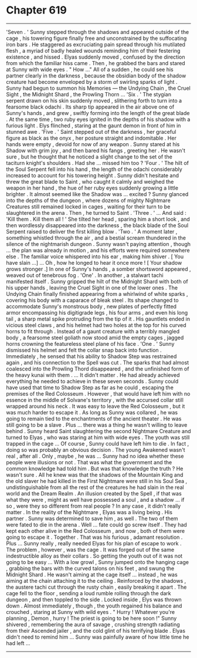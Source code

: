 
# Chapter 619


---

'Seven . '
Sunny stepped through the shadows and appeared outside of the cage , his towering figure finally free and unconstrained by the suffocating iron bars . He staggered as excruciating pain spread through his mutilated flesh , a myriad of badly healed wounds reminding him of their festering existence , and hissed .
Elyas suddenly moved , confused by the direction from which the familiar hiss came . Then , he grabbed the bars and stared at Sunny with wide eyes .
" How …"
All of a sudden , he could see his partner clearly in the darkness , because the obsidian body of the shadow creature had become enveloped by a storm of swirling sparks of light . Sunny had begun to summon his Memories — the Undying Chain , the Cruel Sight , the Midnight Shard , the Prowling Thorn …
'Six . '
The stygian serpent drawn on his skin suddenly moved , slithering forth to turn into a fearsome black odachi . Its sharp tip appeared in the air above one of Sunny's hands , and grew , swiftly forming into the length of the great blade .
At the same time , two ruby eyes ignited in the depths of his shadow with a furious light .
Elys flinched , staring at the gaunt demon in front of him in stunned awe .
'Five . '
Saint stepped out of the darkness , her graceful figure as black as the onyx , her posture straight and indomitable . Her hands were empty , devoid for now of any weapon .
Sunny stared at his Shadow with grim joy , and then bared his fangs , greeting her . He wasn't sure , but he thought that he noticed a slight change to the set of the taciturn knight's shoulders . Had she ... missed him too ?
'Four . '
The hilt of the Soul Serpent fell into his hand , the length of the odachi considerably increased to account for his towering height . Sunny didn't hesitate and threw the great blade to Saint , who caught it calmly and weighed the weapon in her hand , the hue of her ruby eyes suddenly growing a little brighter . It almost seemed like the Shadow was … excited ?
Sunny glanced into the depths of the dungeon , where dozens of mighty Nightmare Creatures still remained locked in cages , waiting for their turn to be slaughtered in the arena .
Then , he turned to Saint .
'Three . '
... And said :
'Kill them . Kill them all ! '
She tilted her head , sparing him a short look , and then wordlessly disappeared into the darkness , the black blade of the Soul Serpent raised to deliver the first killing blow .
'Two . '
A moment later , something whistled through the air , and a bestial scream thundered in the silence of the nightmarish dungeon . Sunny wasn't paying attention , though … the plan was already in motion , and his efforts were required somewhere else .
The familiar voice whispered into his ear , making him shiver .
[ You have slain …]
… Oh , how he longed to hear it once more !
[ Your shadow grows stronger .]
In one of Sunny's hands , a somber shortsword appeared , weaved out of tenebrous fog .
'One' .
In another , a stalwart tachi manifested itself . Sunny gripped the hilt of the Midnight Shard with both of his upper hands , leaving the Cruel Sight in one of the lower ones .
The Undying Chain finally finished appearing from a whirlwind of white sparks , covering his body with a caparace of bleak steel . Its shape changed to accommodate Sunny's monstrous body , new plates of perfectly fitted armor encompassing his digitigrade legs , his four arms , and even his long tail , a sharp metal spike protruding from the tip of it .
His gauntlets ended in vicious steel claws , and his helmet had two holes at the top for his curved horns to fit through .
Instead of a gaunt creature with a terribly mangled body , a fearsome steel goliath now stood amid the empty cages , jagged horns crowning the featureless steel plane of his face .
'One . '
Sunny dismissed his helmet and felt the collar snap back into function . Immediately , he sensed that his ability to Shadow Step was restrained again , and his connection to the Spell was cut . The sparks that had almost coalesced into the Prowling Thord disappeared , and the unfinished form of the heavy kunai with them .
… It didn't matter . He had already achieved everything he needed to achieve in these seven seconds .
Sunny could have used that time to Shadow Step as far as he could , escaping the premises of the Red Colosseum . However , that would have left him with no essence in the middle of Solvane's territory , with the accursed collar still wrapped around his neck .
It was easy to leave the Red Colosseum , but it was much harder to escape it . As long as Sunny was collared , he was going to remain tied to the enchantments of the ancient theater . He was still going to be a slave .
Plus … there was a thing he wasn't willing to leave behind .
Sunny heard Saint slaughtering the second Nightmare Creature and turned to Elyas , who was staring at him with wide eyes .
The youth was still trapped in the cage …
Of course , Sunny could have left him to die . In fact , doing so was probably an obvious decision . The young Awakened wasn't real , after all .
Only , maybe , he was …
Sunny had no idea whether these people were illusions or not . That was what the government and the common knowledge had told him . But was that knowledge the truth ? He wasn't sure .
All he knew was that the shadows of the Mountain King and the old slaver he had killed in the First Nightmare were still in his Soul Sea , undistinguishable from all the rest of the creatures he had slain in the real world and the Dream Realm . An illusion created by the Spell , if that was what they were , might as well have possessed a soul , and a shadow … if so , were they so different from real people ?
In any case , it didn't really matter . In the reality of the Nightmare , Elyas was a living being . His partner . Sunny was determined to save him , as well .
The two of them were fated to die in the arena . Well … fate could go screw itself . They had kept each other alive in the Red Colosseum , and now , both of them were going to escape it . Together . That was his furious , adamant resolution .
Plus … Sunny really , really needed Elyas for his plan of escape to work .
The problem , however , was the cage . It was forged out of the same indestructible alloy as their collars . So getting the youth out of it was not going to be easy …
With a low growl , Sunny jumped onto the hanging cage , grabbing the bars with the curved talons on his feet , and swung the Midnight Shard . He wasn't aiming at the cage itself … instead , he was aiming at the chain attaching it to the ceiling .
Reinforced by the shadows , the austere tachi cut through the rusty chain , easily breaking it apart . The cage fell to the floor , sending a loud rumble rolling through the dark dungeon , and then toppled to the side .
Locked inside , Elys was thrown down . Almost immediately , though , the youth regained his balance and crouched , staring at Sunny with wild eyes .
" Hurry ! Whatever you're planning , Demon , hurry ! The priest is going to be here soon !"
Sunny shivered , remembering the aura of savage , crushing strength radiating from their Ascended jailer , and the cold glint of his terrifying blade .
Elyas didn't need to remind him … Sunny was painfully aware of how little time he had left …

---

